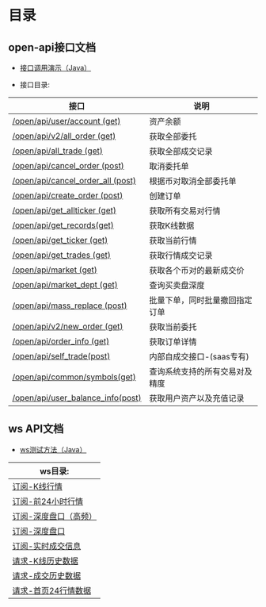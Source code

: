 # 目录

## open-api接口文档

* [接口调用演示（Java）](https://github.com/chainup-doc/api/blob/master/open-api%E6%8E%A5%E5%8F%A3%E6%96%87%E6%A1%A3/demo.java)

* 接口目录:

接口|说明|
----------------------|---------------------|
[/open/api/user/account (get)](https://github.com/chainup-doc/api/blob/master/open-api%E6%8E%A5%E5%8F%A3%E6%96%87%E6%A1%A3/account-%E8%B5%84%E4%BA%A7%E4%BD%99%E9%A2%9D.md)	|资产余额|
[/open/api/v2/all_order (get)](https://github.com/chainup-doc/api/blob/master/open-api%E6%8E%A5%E5%8F%A3%E6%96%87%E6%A1%A3/all_order-%E8%8E%B7%E5%8F%96%E5%85%A8%E9%83%A8%E5%A7%94%E6%89%98.md)	|获取全部委托|
[/open/api/all_trade (get)](https://github.com/chainup-doc/api/blob/master/open-api%E6%8E%A5%E5%8F%A3%E6%96%87%E6%A1%A3/all_trade-%E8%8E%B7%E5%8F%96%E5%85%A8%E9%83%A8%E6%88%90%E4%BA%A4%E8%AE%B0%E5%BD%95.md)	|获取全部成交记录|
[/open/api/cancel_order (post)](https://github.com/chainup-doc/api/blob/master/open-api%E6%8E%A5%E5%8F%A3%E6%96%87%E6%A1%A3/cancel_order-%E5%8F%96%E6%B6%88%E5%A7%94%E6%89%98%E5%8D%95.md)	|取消委托单|
[/open/api/cancel_order_all (post)](https://github.com/chainup-doc/api/blob/master/open-api%E6%8E%A5%E5%8F%A3%E6%96%87%E6%A1%A3/cancel_order_all-%E6%A0%B9%E6%8D%AE%E5%B8%81%E5%AF%B9%E5%8F%96%E6%B6%88%E5%85%A8%E9%83%A8%E5%A7%94%E6%89%98%E5%8D%95.md)	|根据币对取消全部委托单|
[/open/api/create_order (post)](https://github.com/chainup-doc/api/blob/master/open-api%E6%8E%A5%E5%8F%A3%E6%96%87%E6%A1%A3/create_order-%E5%88%9B%E5%BB%BA%E8%AE%A2%E5%8D%95.md)	|创建订单|
[/open/api/get_allticker (get)](https://github.com/chainup-doc/api/blob/master/open-api%E6%8E%A5%E5%8F%A3%E6%96%87%E6%A1%A3/get_allticker%20%E8%8E%B7%E5%8F%96%E6%89%80%E6%9C%89%E4%BA%A4%E6%98%93%E5%AF%B9%E8%A1%8C%E6%83%85.md)	|获取所有交易对行情|
[/open/api/get_records(get)](https://github.com/chainup-doc/api/blob/master/open-api%E6%8E%A5%E5%8F%A3%E6%96%87%E6%A1%A3/get_records%20%E8%8E%B7%E5%8F%96K%E7%BA%BF%E6%95%B0%E6%8D%AE.md)	|获取K线数据|
[/open/api/get_ticker (get)](https://github.com/chainup-doc/api/blob/master/open-api%E6%8E%A5%E5%8F%A3%E6%96%87%E6%A1%A3/get_ticker%20%E8%8E%B7%E5%8F%96%E5%BD%93%E5%89%8D%E8%A1%8C%E6%83%85.md)	|获取当前行情|
[/open/api/get_trades (get)](https://github.com/chainup-doc/api/blob/master/open-api%E6%8E%A5%E5%8F%A3%E6%96%87%E6%A1%A3/get_trades%20%E8%8E%B7%E5%8F%96%E8%A1%8C%E6%83%85%E6%88%90%E4%BA%A4%E8%AE%B0%E5%BD%95.md)	|获取行情成交记录|
[/open/api/market (get)](https://github.com/chainup-doc/api/blob/master/open-api%E6%8E%A5%E5%8F%A3%E6%96%87%E6%A1%A3/market-%E8%8E%B7%E5%8F%96%E5%90%84%E4%B8%AA%E5%B8%81%E5%AF%B9%E7%9A%84%E6%9C%80%E6%96%B0%E6%88%90%E4%BA%A4%E4%BB%B7.md)	|获取各个币对的最新成交价|
[/open/api/market_dept (get)](https://github.com/chainup-doc/api/blob/master/open-api%E6%8E%A5%E5%8F%A3%E6%96%87%E6%A1%A3/market_dept%20%E6%9F%A5%E8%AF%A2%E4%B9%B0%E5%8D%96%E7%9B%98%E6%B7%B1%E5%BA%A6.md)	|查询买卖盘深度|
[/open/api/mass_replace (post)](https://github.com/chainup-doc/api/blob/master/open-api%E6%8E%A5%E5%8F%A3%E6%96%87%E6%A1%A3/mass_replace%E6%89%B9%E9%87%8F%E4%B8%8B%E5%8D%95%EF%BC%8C%E5%90%8C%E6%97%B6%E6%89%B9%E9%87%8F%E6%92%A4%E5%9B%9E%E6%8C%87%E5%AE%9A%E8%AE%A2%E5%8D%95.md)	|批量下单，同时批量撤回指定订单|
[/open/api/v2/new_order (get)](https://github.com/chainup-doc/api/blob/master/open-api%E6%8E%A5%E5%8F%A3%E6%96%87%E6%A1%A3/new_order-%E8%8E%B7%E5%8F%96%E5%BD%93%E5%89%8D%E5%A7%94%E6%89%98.md)	|获取当前委托|
[/open/api/order_info (get)](https://github.com/chainup-doc/api/blob/master/open-api%E6%8E%A5%E5%8F%A3%E6%96%87%E6%A1%A3/order_info-%E8%8E%B7%E5%8F%96%E8%AE%A2%E5%8D%95%E8%AF%A6%E6%83%85.md)	|获取订单详情|
[/open/api/self_trade(post)](https://github.com/chainup-doc/api/blob/master/open-api%E6%8E%A5%E5%8F%A3%E6%96%87%E6%A1%A3/self_trade-%E5%86%85%E9%83%A8%E8%87%AA%E6%88%90%E4%BA%A4%E6%8E%A5%E5%8F%A3-(saas%E4%B8%93%E6%9C%89).md)	|内部自成交接口-(saas专有)|
[/open/api/common/symbols(get)](https://github.com/chainup-doc/api/blob/master/open-api%E6%8E%A5%E5%8F%A3%E6%96%87%E6%A1%A3/symbols%20%E6%9F%A5%E8%AF%A2%E7%B3%BB%E7%BB%9F%E6%94%AF%E6%8C%81%E7%9A%84%E6%89%80%E6%9C%89%E4%BA%A4%E6%98%93%E5%AF%B9%E5%8F%8A%E7%B2%BE%E5%BA%A6.md)	|查询系统支持的所有交易对及精度|
[/open/api/user_balance_info(post)](https://github.com/chainup-doc/api/blob/master/open-api%E6%8E%A5%E5%8F%A3%E6%96%87%E6%A1%A3/user_balance_info-%E8%8E%B7%E5%8F%96%E7%94%A8%E6%88%B7%E8%B5%84%E4%BA%A7%E4%BB%A5%E5%8F%8A%E5%85%85%E5%80%BC%E8%AE%B0%E5%BD%95.md)	|获取用户资产以及充值记录|


## ws API文档

* [ws测试方法（Java）](https://github.com/chainup-doc/api/blob/master/ws-api%E6%96%87%E6%A1%A3/ws%E6%B5%8B%E8%AF%95%E5%B7%A5%E5%85%B7%E7%B1%BB.md)

|ws目录:|
|----------------------|
|[订阅-K线行情](https://github.com/chainup-doc/api/blob/master/ws-api%E6%96%87%E6%A1%A3/%E8%AE%A2%E9%98%85-K%E7%BA%BF%E8%A1%8C%E6%83%85.md)|
|[订阅-前24小时行情](https://github.com/chainup-doc/api/blob/master/ws-api%E6%96%87%E6%A1%A3/%E8%AE%A2%E9%98%85-%E5%89%8D24%E5%B0%8F%E6%97%B6%E8%A1%8C%E6%83%85.md)|
|[订阅-深度盘口（高频）](https://github.com/chainup-doc/api/blob/master/ws-api%E6%96%87%E6%A1%A3/%E8%AE%A2%E9%98%85-%E6%B7%B1%E5%BA%A6%E7%9B%98%E5%8F%A3%EF%BC%88%E9%AB%98%E9%A2%91%EF%BC%89.md)|
|[订阅-深度盘口](https://github.com/chainup-doc/api/blob/master/ws-api%E6%96%87%E6%A1%A3/%E8%AE%A2%E9%98%85-%E6%B7%B1%E5%BA%A6%E7%9B%98%E5%8F%A3.md)|
|[订阅-实时成交信息](https://github.com/chainup-doc/api/blob/master/ws-api%E6%96%87%E6%A1%A3/%E8%AE%A2%E9%98%85-%E5%AE%9E%E6%97%B6%E6%88%90%E4%BA%A4%E4%BF%A1%E6%81%AF.md)|
|[请求-K线历史数据](https://github.com/chainup-doc/api/blob/master/ws-api%E6%96%87%E6%A1%A3/%E8%AF%B7%E6%B1%82-K%E7%BA%BF%E5%8E%86%E5%8F%B2%E6%95%B0%E6%8D%AE.md)|
|[请求-成交历史数据](https://github.com/chainup-doc/api/blob/master/ws-api%E6%96%87%E6%A1%A3/%E8%AF%B7%E6%B1%82-%E6%88%90%E4%BA%A4%E5%8E%86%E5%8F%B2%E6%95%B0%E6%8D%AE.md)|
|[请求-首页24行情数据](https://github.com/chainup-doc/api/blob/master/ws-api%E6%96%87%E6%A1%A3/%E8%AF%B7%E6%B1%82-%E9%A6%96%E9%A1%B524%E8%A1%8C%E6%83%85%E6%95%B0%E6%8D%AE.md)|

